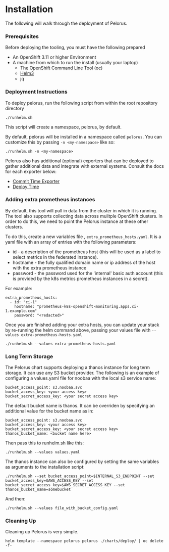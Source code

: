 # Installation

The following will walk through the deployment of Pelorus.

### Prerequisites

Before deploying the tooling, you must have the following prepared

* An OpenShift 3.11 or higher Environment
* A machine from which to run the install (usually your laptop)
  * The OpenShift Command Line Tool (oc)
  * [Helm3](https://github.com/helm/helm/releases)
  * jq

### Deployment Instructions
To deploy pelorus, run the following script from within the root repository directory


```
./runhelm.sh
```
This script will create a namespace, pelorus, by default.

By default, pelorus will be installed in a namespace called `pelorus`. You can customize this by passing `-n <my-namespace>` like so:

```
./runhelm.sh -n <my-namespace>
```

Pelorus also has additional (optional) exporters that can be deployed to gather additional data and integrate with external systems. Consult the docs for each exporter below:

* [Commit Time Exporter](exporters/committime/README.md)
* [Deploy Time](exporters/deploytime/README.md)

### Adding extra prometheus instances

By default, this tool will pull in data from the cluster in which it is running. The tool also supports collecting data across mulitple OpenShift clusters. In order to do this, we need to point the Pelorus instance at these other clusters.

To do this, create a new variables file , `extra_prometheus_hosts.yaml`.  It is a yaml file with an array of entries with the following parameters:

* id - a description of the prometheus host (this will be used as a label to select metrics in the federated instance).
* hostname - the fully qualified domain name or ip address of the host with the extra prometheus instance
* password - the password used for the 'internal' basic auth account (this is provided by the k8s metrics prometheus instances in a secret).

For example:

    extra_prometheus_hosts:
      - id: "ci-1"
        hostname: "prometheus-k8s-openshift-monitoring.apps.ci-1.example.com"
        password: "<redacted>"

Once you are finished adding your extra hosts, you can update your stack by re-running the helm command above, passing your values file with `--values extra-prometheus-hosts.yaml`

```
./runhelm.sh --values extra-prometheus-hosts.yaml
```

### Long Term Storage

The Pelorus chart supports deploying a thanos instance for long term storage.  It can use any S3 bucket provider. The following is an example of configuring a values.yaml file for noobaa with the local s3 service name:

```
bucket_access_point: s3.noobaa.svc
bucket_access_key: <your access key>
bucket_secret_access_key: <your secret access key>
```

The default bucket name is thanos.  It can be overriden by specifying an additional value for the bucket name as in:

```
bucket_access_point: s3.noobaa.svc
bucket_access_key: <your access key>
bucket_secret_access_key: <your secret access key>
thanos_bucket_name: <bucket name here>
```

Then pass this to runhelm.sh like this:

```
./runhelm.sh --values values.yaml
```

The thanos instance can also be configured by setting the same variables as arguments to the installation script:

```
./runhelm.sh --set bucket_access_point=$INTERNAL_S3_ENDPOINT --set bucket_access_key=$AWS_ACCESS_KEY --set bucket_secret_access_key=$AWS_SECRET_ACCESS_KEY --set thanos_bucket_name=somebucket
```


And then:

```
./runhelm.sh --values file_with_bucket_config.yaml
```

### Cleaning Up

Cleaning up Pelorus is very simple.

    helm template --namespace pelorus pelorus ./charts/deploy/ | oc delete -f-
